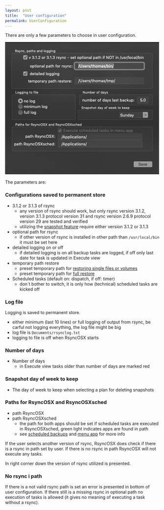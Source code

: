 ```yaml
---
layout: post
title:  "User configuration"
permalink: UserConfiguration
---
```

There are only a few parameters to choose in user configuration.

![](/images/RsyncOSX/master/userconfig/user.png)

The parameters are:

### Configurations saved to permanent store

 - 3.1.2 or 3.1.3 of rsync
   	- any version of rsync should work, but only rsync  version 3.1.2, version 3.1.3 protocol version 31 and rsync  version 2.6.9  protocol version 29 are tested and verified
    - utilizing the [snapshot feature](/Snapshots) require either version 3.1.2 or 3.1.3
- optional path for rsync
    - if other version of rsync is installed in other path than `/usr/local/bin` it must be set here
- detailed logging on or off
   	- if detailed logging is on all backup tasks are logged, if off only last date for task is updated in Execute view
- temporary path restore
    - preset temporary path for [restoring single files or volumes](/CopySingleFiles)
    - preset temporary path for [full restore](/Fullrestore)
- Scheduled tasks (default on: dispatch, if off: timer)
    - don´t bother to switch, it is only how (technical) scheduled tasks are kicked off

### Log file

Logging is saved to permanent store.

- either minimum (last 10 lines) or full logging of output from rsync, be carful not logging everything, the log file might be big
- log file is `Documents/rsynclog.txt`
- logging to file is off when RsyncOSX starts

### Number of days

- Number of days
  - in Execute view tasks older than number of days are marked red

### Snapshot day of week to keep

- The day of week to keep when selecting a plan for deleting snapshots

### Paths for RsyncOSX and RsyncOSXsched

- path RsyncOSX
- path RsyncOSXsched
  - the path for both apps should be set if scheduled tasks are executed in RsyncOSXsched, green light indicates apps are found in path
  - see [scheduled backups](/ScheduleTasks) and [menu app](/Menuapp) for more info

If the user selects another version of rsync, RsyncOSX does check if there is a rsync in path set by user. If there is no rsync in path RsyncOSX will not execute any tasks.

In right corner down the version of rsync utilized is presented.

### No rsync i path

If there is a not valid rsync path is set an error is presented in bottom of user configuration. If there still is a missing rsync in optional path no execution of tasks is allowed (it gives no meaning of executing a task without a rsync).
